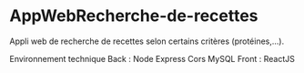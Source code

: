 # AppWebRecherche-de-recettes
Appli web de recherche de recettes selon certains critères (protéines,...).

Environnement technique
Back : Node Express Cors MySQL
Front : ReactJS
